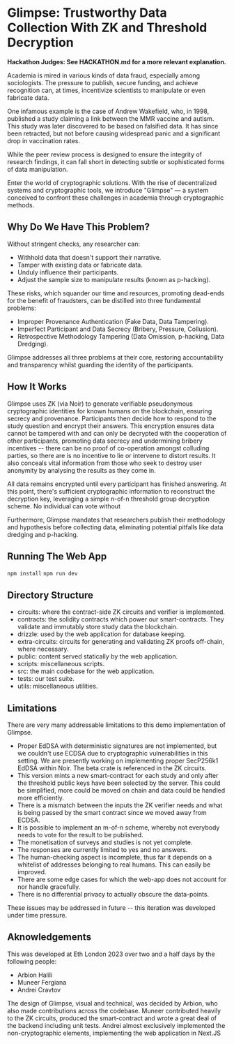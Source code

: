 # Glimpse: Trustworthy Data Collection With ZK and Threshold Decryption

**Hackathon Judges: See HACKATHON.md for a more relevant explanation.**

Academia is mired in various kinds of data fraud, especially among sociologists. The pressure to publish, secure funding, and achieve recognition can, at times, incentivize scientists to manipulate or even fabricate data.

One infamous example is the case of Andrew Wakefield, who, in 1998, published a study claiming a link between the MMR vaccine and autism. This study was later discovered to be based on falsified data. It has since been retracted, but not before causing widespread panic and a significant drop in vaccination rates.

While the peer review process is designed to ensure the integrity of research findings, it can fall short in detecting subtle or sophisticated forms of data manipulation.

Enter the world of cryptographic solutions. With the rise of decentralized systems and cryptographic tools, we introduce "Glimpse" — a system conceived to confront these challenges in academia through cryptographic methods.

## Why Do We Have This Problem?

Without stringent checks, any researcher can:

- Withhold data that doesn't support their narrative.
- Tamper with existing data or fabricate data.
- Unduly influence their participants.
- Adjust the sample size to manipulate results (known as p-hacking).

These risks, which squander our time and resources, promoting dead-ends for the benefit of fraudsters, can be distilled into three fundamental problems:

- Improper Provenance Authentication (Fake Data, Data Tampering).
- Imperfect Participant and Data Secrecy (Bribery, Pressure, Collusion).
- Retrospective Methodology Tampering (Data Omission, p-hacking, Data Dredging).

Glimpse addresses all three problems at their core, restoring accountability and transparency whilst guarding the identity of the participants.

## How It Works

Glimpse uses ZK (via Noir) to generate verifiable pseudonymous cryptographic identities for known humans on the blockchain, ensuring secrecy and provenance. Participants then decide how to respond to the study question and encrypt their answers. This encryption ensures data cannot be tampered with and can only be decrypted with the cooperation of other participants, promoting data secrecy and undermining bribery incentives -- there can be no proof of co-operation amongst colluding parties, so there are is no incentive to lie or intervene to distort results. It also conceals vital information from those who seek to destroy user anonymity by analysing the results as they come in.

All data remains encrypted until every participant has finished answering. At this point, there's sufficient cryptographic information to reconstruct the decryption key, leveraging a simple n-of-n threshold group decryption scheme. No individual can vote without

Furthermore, Glimpse mandates that researchers publish their methodology and hypothesis before collecting data, eliminating potential pitfalls like data dredging and p-hacking.

## Running The Web App

`npm install`
`npm run dev`

## Directory Structure

- circuits: where the contract-side ZK circuits and verifier is implemented.
- contracts: the solidity contracts which power our smart-contracts. They validate and immutably store study data the blockchain.
- drizzle: used by the web application for database keeping.
- extra-circuits: circuits for generating and validating ZK proofs off-chain, where necessary.
- public: content served statically by the web application.
- scripts: miscellaneous scripts.
- src: the main codebase for the web application.
- tests: our test suite.
- utils: miscellaneous utilities.

## Limitations

There are very many addressable limitations to this demo implementation of Glimpse.

- Proper EdDSA with deterministic signatures are not implemented, but we couldn't use ECDSA due to cryptographic vulnerabilities in this setting. We are presently working on implementing proper SecP256k1 EdDSA within Noir. The beta crate is referenced in the ZK circuits.
- This version mints a new smart-contract for each study and only after the threshold public keys have been selected by the server. This could be simplified, more could be moved on chain and data could be handled more efficiently.
- There is a mismatch between the inputs the ZK verifier needs and what is being passed by the smart contract since we moved away from ECDSA.
- It is possible to implement an m-of-n scheme, whereby not everybody needs to vote for the result to be published.
- The monetisation of surveys and studies is not yet complete.
- The responses are currently limited to yes and no answers.
- The human-checking aspect is incomplete, thus far it depends on a whitelist of addresses belonging to real humans. This can easily be improved.
- There are some edge cases for which the web-app does not account for nor handle gracefully.
- There is no differential privacy to actually obscure the data-points.

These issues may be addressed in future -- this iteration was developed under time pressure.

## Aknowledgements

This was developed at Eth London 2023 over two and a half days by the following people:

- Arbion Halili
- Muneer Fergiana
- Andrei Cravtov

The design of Glimpse, visual and technical, was decided by Arbion, who also made contributions across the codebase. Muneer contributed heavily to the ZK circuits, produced the smart-contract and wrote a great deal of the backend including unit tests. Andrei almost exclusively implemented the non-cryptographic elements, implementing the web application in Next.JS

